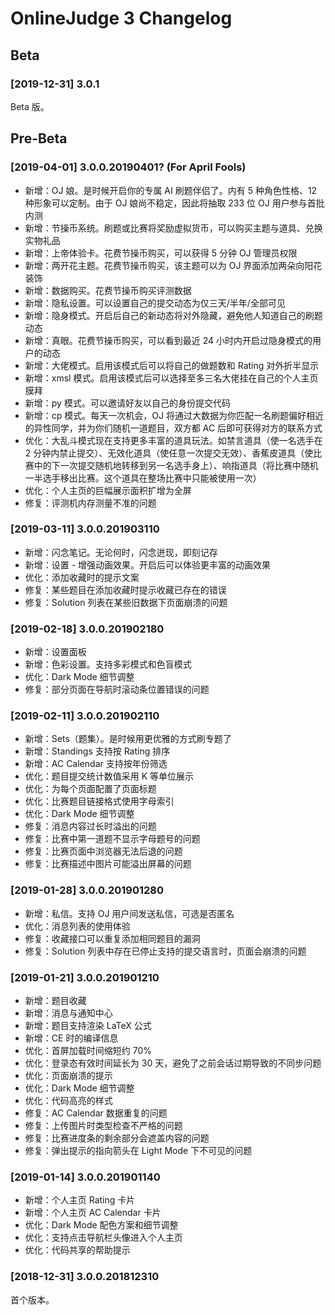 # OnlineJudge 3 Changelog

## Beta

### [2019-12-31] 3.0.1

Beta 版。

## Pre-Beta

### [2019-04-01] 3.0.0.20190401? (For April Fools)

- 新增：OJ 娘。是时候开启你的专属 AI 刷题伴侣了。内有 5 种角色性格、12 种形象可以定制。由于 OJ 娘尚不稳定，因此将抽取 233 位 OJ 用户参与首批内测
- 新增：节操币系统。刷题或比赛将奖励虚拟货币，可以购买主题与道具、兑换实物礼品
- 新增：上帝体验卡。花费节操币购买，可以获得 5 分钟 OJ 管理员权限
- 新增：两开花主题。花费节操币购买，该主题可以为 OJ 界面添加两朵向阳花装饰
- 新增：数据购买。花费节操币购买评测数据
- 新增：隐私设置。可以设置自己的提交动态为仅三天/半年/全部可见
- 新增：隐身模式。开启后自己的新动态将对外隐藏，避免他人知道自己的刷题动态
- 新增：真眼。花费节操币购买，可以看到最近 24 小时内开启过隐身模式的用户的动态
- 新增：大佬模式。启用该模式后可以将自己的做题数和 Rating 对外折半显示
- 新增：xmsl 模式。启用该模式后可以选择至多三名大佬挂在自己的个人主页膜拜
- 新增：py 模式。可以邀请好友以自己的身份提交代码
- 新增：cp 模式。每天一次机会，OJ 将通过大数据为你匹配一名刷题偏好相近的异性同学，并为你们随机一道题目，双方都 AC 后即可获得对方的联系方式
- 优化：大乱斗模式现在支持更多丰富的道具玩法。如禁言道具（使一名选手在 2 分钟内禁止提交）、无效化道具（使任意一次提交无效）、香蕉皮道具（使比赛中的下一次提交随机地转移到另一名选手身上）、响指道具（将比赛中随机一半选手移出比赛。这个道具在整场比赛中只能被使用一次）
- 优化：个人主页的巨幅展示面积扩增为全屏
- 修复：评测机内存测量不准的问题

### [2019-03-11] 3.0.0.201903110

- 新增：闪念笔记。无论何时，闪念迸现，即刻记存
- 新增：设置 - 增强动画效果。开启后可以体验更丰富的动画效果
- 优化：添加收藏时的提示文案
- 修复：某些题目在添加收藏时提示收藏已存在的错误
- 修复：Solution 列表在某些旧数据下页面崩溃的问题

### [2019-02-18] 3.0.0.201902180

- 新增：设置面板
- 新增：色彩设置。支持多彩模式和色盲模式
- 优化：Dark Mode 细节调整
- 修复：部分页面在导航时滚动条位置错误的问题

### [2019-02-11] 3.0.0.201902110

- 新增：Sets（题集）。是时候用更优雅的方式刷专题了
- 新增：Standings 支持按 Rating 排序
- 新增：AC Calendar 支持按年份筛选
- 优化：题目提交统计数值采用 K 等单位展示
- 优化：为每个页面配置了页面标题
- 优化：比赛题目链接格式使用字母索引
- 优化：Dark Mode 细节调整
- 修复：消息内容过长时溢出的问题
- 修复：比赛中第一道题不显示字母题号的问题
- 修复：比赛页面中浏览器无法后退的问题
- 修复：比赛描述中图片可能溢出屏幕的问题

### [2019-01-28] 3.0.0.201901280

- 新增：私信。支持 OJ 用户间发送私信，可选是否匿名
- 优化：消息列表的使用体验
- 修复：收藏接口可以重复添加相同题目的漏洞
- 修复：Solution 列表中存在已停止支持的提交语言时，页面会崩溃的问题

### [2019-01-21] 3.0.0.201901210

- 新增：题目收藏
- 新增：消息与通知中心
- 新增：题目支持渲染 LaTeX 公式
- 新增：CE 时的编译信息
- 优化：首屏加载时间缩短约 70%
- 优化：登录态有效时间延长为 30 天，避免了之前会话过期导致的不同步问题
- 优化：页面崩溃的提示
- 优化：Dark Mode 细节调整
- 优化：代码高亮的样式
- 修复：AC Calendar 数据重复的问题
- 修复：上传图片时类型检查不严格的问题
- 修复：比赛进度条的剩余部分会遮盖内容的问题
- 修复：弹出提示的指向箭头在 Light Mode 下不可见的问题

### [2019-01-14] 3.0.0.201901140

- 新增：个人主页 Rating 卡片
- 新增：个人主页 AC Calendar 卡片
- 优化：Dark Mode 配色方案和细节调整
- 优化：支持点击导航栏头像进入个人主页
- 优化：代码共享的帮助提示

### [2018-12-31] 3.0.0.201812310

首个版本。
